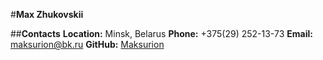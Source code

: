 #__Max Zhukovskii__

##__Contacts__
__Location:__ Minsk, Belarus
__Phone:__ +375(29) 252-13-73
__Email:__ maksurion@bk.ru
__GitHub:__ [Maksurion](https://github.com/maksurion)
